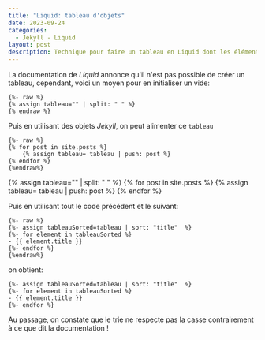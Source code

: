 ```yaml
---
title: "Liquid: tableau d'objets"
date: 2023-09-24
categories: 
  - Jekyll - Liquid
layout: post
description: Technique pour faire un tableau en Liquid dont les éléments son issus d'objets Jekyll
---
```


La documentation de *Liquid* annonce qu'il n'est pas possible de créer un tableau, cependant, voici un moyen pour en initialiser un vide:
```liquid
{%- raw %}
{% assign tableau="" | split: " " %}
{% endraw %}
```
Puis en utilisant des objets *Jekyll*, on peut alimenter ce `tableau`
```liquid
{%- raw %}
{% for post in site.posts %}
    {% assign tableau= tableau | push: post %}
{% endfor %}
{%endraw%}
```

{% assign tableau="" | split: " " %}
{% for post in site.posts %}
    {% assign tableau= tableau | push: post %}
{% endfor %}

Puis en utilisant tout le code précédent et le suivant:
```liquid
{%- raw %}
{%- assign tableauSorted=tableau | sort: "title"  %}
{%- for element in tableauSorted %}
- {{ element.title }}  
{%- endfor %}
{%endraw%}
```
on obtient:
```
{%- assign tableauSorted=tableau | sort: "title"  %}
{%- for element in tableauSorted %}
- {{ element.title }}  
{%- endfor %}
```
Au passage, on constate que le trie ne respecte pas la casse contrairement à ce que dit la documentation !
